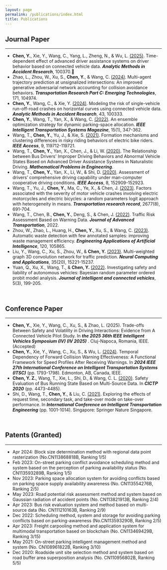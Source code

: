 ```yaml
---
layout: page
permalink: /publications/index.html
title: Publications
---
```


## Journal Paper
---
- **Chen, Y.**, Xie, Y., Wang, C., Yang, L., Zheng, N., & Wu, L. [(2025)](https://doi.org/10.1016/j.amar.2025.100370). Time-dependent effect of advanced driver assistance systems on driver behavior based on connected vehicle data. **_Analytic Methods in Accident Research_**, 100370.🎉
- Zhao, L., Zhou, W., Xu, S., **Chen, Y.**, & Wang, C. [(2024)](https://doi.org/10.1016/j.trc.2024.104974). Multi-agent trajectory prediction at unsignalized intersections: An improved generative adversarial network accounting for collision avoidance behaviors. **_Transportation Research Part C: Emerging Technologies_**, 171, 104974.
- **Chen, Y.**, Wang, C., & Xie, Y. [(2024)](https://doi.org/10.1016/j.amar.2024.100333). Modeling the risk of single-vehicle run-off-road crashes on horizontal curves using connected vehicle data. **_Analytic Methods in Accident Research_**, 43, 100333.
- **Chen, Y.**, Wang, T., Yan, X., & Wang, C. [(2022)](https://doi.org/10.1109/MITS.2022.3163506). An ensemble optimization strategy for dynamic parking-space allocation. **_IEEE Intelligent Transportation Systems Magazine_**, 15(1), 347-362.
- Wang, T., **Chen, Y.**, Yu, J., & Xie, S. [(2021)](https://doi.org/10.1109/ACCESS.2021.3108039). Formation mechanisms and clustering differences in risky riding behaviors of electric bike riders. **_IEEE Access_**, 9, 119712-119721.
- Wang, T., **Chen, Y.**, Yan, X., Chen, J., & Li, W. [(2020)](https://doi.org/10.1155/2020/9743504). The Relationship between Bus Drivers' Improper Driving Behaviors and Abnormal Vehicle States Based on Advanced Driver Assistance Systems in Naturalistic Driving. **_Mathematical Problems in Engineering_**.
- Wang, T., **Chen, Y.**, Yan, X., Li, W., & Shi, D. [(2020)](https://doi.org/10.1109/ACCESS.2020.3016834). Assessment of drivers’ comprehensive driving capability under man-computer cooperative driving conditions. **_IEEE Access_**, 8, 152909-152923.
- Wang, T., Yu, J., **Chen, Y.**, Ma, C., Ye, X., & Chen, J. [(2023)](https://doi.org/10.1177/03611981231157716). Factors associated with the severity of motor vehicle crashes involving electric motorcycles and electric bicycles: a random parameters logit approach with heterogeneity in means. **_Transportation research record_**, 2677(8), 691-704.
- Wang, T., Chen, B., **Chen, Y.**, Deng, S., & Chen, J. [(2022)](https://doi.org/10.1155/2022/1191239). Traffic Risk Assessment Based on Warning Data. **_Journal of Advanced Transportation_**, 2022.
- Zhou, W., Zhao, L., Huang, H., **Chen, Y.**, Xu, S., & Wang, C. [(2023)](https://doi.org/10.1016/j.engappai.2023.105865). Automatic waste detection with few annotated samples: improving waste management efficiency. **_Engineering Applications of Artificial Intelligence_**, 120, 105865.
- Liu, Y., Wang, C., Xu, S., Zhou, W., & **Chen, Y.** [(2023)](https://doi.org/10.1007/s00521-023-08519-8). Multi-weighted graph 3D convolution network for traffic prediction. **_Neural Computing and Applications_**, 35(20), 15221-15237.
- Yuan, Q., Xu, X., Wang, T., & **Chen, Y.** [(2022)](https://doi.org/10.1108/JICV-04-2022-0012). Investigating safety and liability of autonomous vehicles: Bayesian random parameter ordered probit model analysis. **_Journal of intelligent and connected vehicles_**, 5(3), 199-205.

 <br>

## Conference Paper
---
- **Chen, Y.**, Xie, Y., Wang, C., Xu, S., & Zhao, L. (2025). Trade-offs Between Safety and Volatility in Driving Interactions: Evidence from A Connected Vehicle Pilot Study. In **_the 2025 36th IEEE Intelligent Vehicles Symposium (IV) (IV 2025)_** . Cluj-Napoca, Romania, IEEE. (Accepted)
- **Chen, Y.**, Xie, Y., Wang, C., Xu, S., & Wu, L. [(2024)](https://doi.org/10.1109/ITSC58415.2024.10919910). Temporal Dependency of Forward Collision Warning Effectiveness: A Functional Framework for Speed Profiles After Receiving Warnings. In **_2024 IEEE 27th International Conference on Intelligent Transportation Systems (ITSC)_** (pp. 1793-1798). Edmonton, AB, Canada, IEEE.
- **Chen, Y. Z.**, Wang, T., Xie, L., Shi, D., & Wang, C. L. [(2020)](https://ascelibrary.org/doi/abs/10.1061/9780784483053.372). Safety Evaluation of Bus Running State Based on Multi-Source Data. In **_CICTP 2020_** (pp. 4473-4485).
- Shi, D., Wang, T., **Chen, Y.**, & Liu, C. [(2021)](https://doi.org/10.1007/978-981-19-2259-6_88). Exploring the effects of request time, secondary task, and take-over mode on take-over performance. In **_International Conference on Intelligent Transportation Engineering_** (pp. 1001-1014). Singapore: Springer Nature Singapore.

<br>

## Patents (Granted)
---
- Apr 2024: Block size determination method with regional data point rasterization (No.CN113868818B, Ranking 1/5)
- Feb 2023: On-street parking conflict avoidance scheduling method and system based on the perception of parking availability status (No. CN113593289B, Ranking 1/5)
- Nov 2023: Parking space allocation system for avoiding conflicts based on parking space supply availability awareness (No. CN113554276B, Ranking 2/5)
- May 2023: Road potential risk assessment method and system based on Gaussian radiation of accident points (No. CN113821913B, Ranking 2/4)
- Apr 2023: Bus risk evaluation system and method based on multi-source data (No. CN111210163B, Ranking 2/9)
- Dec 2022: Scheduling method, system and storage for avoiding parking conflicts based on parking-awareness (No.CN113593290B, Ranking 2/5)
- Apr 2023: Freight carpooling method and application system for multimodal transportation based on blockchain (No. CN113469429B, Ranking 3/15)
- May 2021: On-street parking intelligent management method and system (No. CN108961822B, Ranking 3/10)
- Dec 2020: Roadside unit site selection method and system based on road buffer area superposition analysis (No. CN110956802B, Ranking 5/5)

<br>


